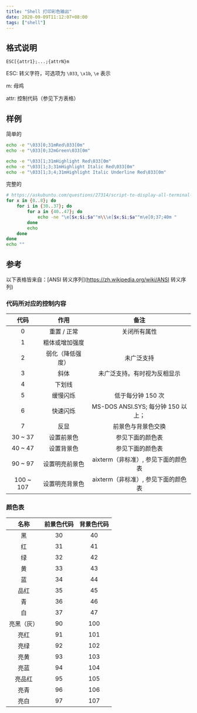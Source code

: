 ```yaml
---
title: "Shell 打印彩色输出"
date: 2020-09-09T11:12:07+08:00
tags: ["shell"]
---
```


## 格式说明

`ESC[{attr1};...;{attrN}m`

ESC: 转义字符，可选项为 `\033`, `\x1b`, `\e` 表示

m: 母鸡

attr: 控制代码（参见下方表格）

## 样例

简单的

```sh
echo -e "\033[0;31mRed\033[0m"
echo -e "\033[0;32mGreen\033[0m"

echo -e "\033[1;31mHighlight Red\033[0m"
echo -e "\033[1;3;31mHighlight Italic Red\033[0m"
echo -e "\033[1;3;4;31mHighlight Italic Underline Red\033[0m"
```

完整的

```sh
# https://askubuntu.com/questions/27314/script-to-display-all-terminal-colors
for x in {0..8}; do
    for i in {30..37}; do
        for a in {40..47}; do
            echo -ne "\e[$x;$i;$a""m\\\e[$x;$i;$a""m\e[0;37;40m "
        done
        echo
    done
done
echo ""
```

## 参考

以下表格皆来自：[ANSI 转义序列](https://zh.wikipedia.org/wiki/ANSI 转义序列)

### 代码所对应的控制内容

|   代码    |       作用       |                备注                 |
| :-------: | :--------------: | :---------------------------------: |
|     0     |   重置 / 正常    |            关闭所有属性             |
|     1     |  粗体或增加强度  |                                     |
|     2     | 弱化（降低强度） |             未广泛支持              |
|     3     |       斜体       |    未广泛支持。有时视为反相显示     |
|     4     |      下划线      |                                     |
|     5     |     缓慢闪烁     |          低于每分钟 150 次          |
|     6     |     快速闪烁     | MS-DOS ANSI.SYS; 每分钟 150 以上；  |
|     7     |       反显       |         前景色与背景色交换          |
|  30 ~ 37  |    设置前景色    |          参见下面的颜色表           |
|  40 ~ 47  |    设置背景色    |          参见下面的颜色表           |
|  90 ~ 97  |  设置明亮前景色  | aixterm（非标准）, 参见下面的颜色表 |
| 100 ~ 107 |  设置明亮背景色  | aixterm（非标准）, 参见下面的颜色表 |

### 颜色表

|    名称    | 前景色代码 | 背景色代码 |
| :--------: | :--------: | :--------: |
|     黑     |     30     |     40     |
|     红     |     31     |     41     |
|     绿     |     32     |     42     |
|     黄     |     33     |     43     |
|     蓝     |     34     |     44     |
|    品红    |     35     |     45     |
|     青     |     36     |     46     |
|     白     |     37     |     47     |
| 亮黑（灰） |     90     |    100     |
|    亮红    |     91     |    101     |
|    亮绿    |     92     |    102     |
|    亮黄    |     93     |    103     |
|    亮蓝    |     94     |    104     |
|   亮品红   |     95     |    105     |
|    亮青    |     96     |    106     |
|    亮白    |     97     |    107     |
